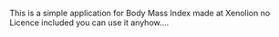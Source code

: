 This is a simple application for Body Mass Index made at Xenolion no Licence included you can use it anyhow....
